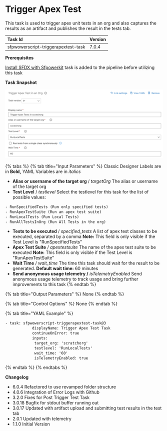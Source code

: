 # Trigger Apex Test

This task is used to trigger apex unit tests in an org and also captures the results as an artifact and publishes the result in the tests tab.

| **Task Id** | Version |
| :--- | :--- |
| sfpwowerscript-triggerapextest-task | 7.0.4 |

**Prerequisites**

[Install SFDX with Sfpowerkit](../utility-tasks/install-sfdx-cli-with-sfpowerkit.md) task is added to the pipeline before utilizing this task

**Task Snapshot**

![](../../../.gitbook/assets/trigger-apex-test.png)

{% tabs %}
{% tab title="Input Parameters" %}
Classic Designer Labels are in **Bold,**  YAML Variables are in _italics_

* **Alias or username of the target org** / _targetOrg_ The alias or username of the target org
* **Test Level** / _testlevel_ Select the testlevel for this task for the list of possible values: 

```text
- RunSpecifiedTests (Run only specified tests)
- RunApexTestSuite (Run an apex test suite)
- RunLocalTests (Run Local Tests)
- RunAllTestsInOrg (Run All Tests in the org)
```

* **Tests to be executed** / _specified\_tests_ A list of apex test classes to be executed, separated by a comma **Note:** This field is only visible if the Test Level is "RunSpecifiedTests"
* **Apex Test Suite** / _apextestsuite_ The name of the apex test suite to be executed **Note:** This field is only visible if the Test Level is "RunApexTestSuite"
* **Wait Time** / _wait\_time_ The time this task should wait for the result to be generated.  **Default wait time:** 60 minutes
* **Send anonymous usage telemetry /** _isTelemetryEnabled_ Send anonymous usage telemetry to track usage and bring further improvements to this task
{% endtab %}

{% tab title="Output Parameters" %}
None
{% endtab %}

{% tab title="Control Options" %}
None
{% endtab %}

{% tab title="YAML Example" %}
```text
- task: sfpwowerscript-triggerapextest-task@3
            displayName: Trigger Apex Test Task
            continueOnError: true
            inputs:
             target_org: 'scratchorg'
             testlevel: 'RunLocalTests'
             wait_time: '60'
             isTelemetryEnabled: true
```
{% endtab %}
{% endtabs %}

**Changelog**

* 6.0.4 Refactored to use revamped folder structure
* 4.0.6 Integration of Error Logs with Github
* 3.2.0 Fixes for Post Trigger Test Task
* 3.0.18 Bugfix for stdout buffer running out
* 3.0.17 Updated with artifact upload and submitting test results in the test tab
* 2.0.1 Updated with telemetry
* 1.1.0 Initial Version

